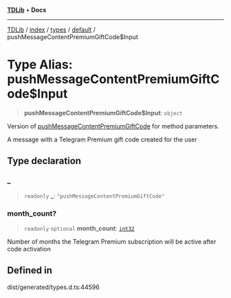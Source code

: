 [**TDLib**](../../../../../../README.md) • **Docs**

***

[TDLib](../../../../../../modules.md) / [index](../../../../../README.md) / [types](../../../README.md) / [default](../README.md) / pushMessageContentPremiumGiftCode$Input

# Type Alias: pushMessageContentPremiumGiftCode$Input

> **pushMessageContentPremiumGiftCode$Input**: `object`

Version of [pushMessageContentPremiumGiftCode](pushMessageContentPremiumGiftCode.md) for method parameters.

A message with a Telegram Premium gift code created for the user

## Type declaration

### \_

> `readonly` **\_**: `"pushMessageContentPremiumGiftCode"`

### month\_count?

> `readonly` `optional` **month\_count**: [`int32`](int32-1.md)

Number of months the Telegram Premium subscription will be active after code activation

## Defined in

dist/generated/types.d.ts:44596

